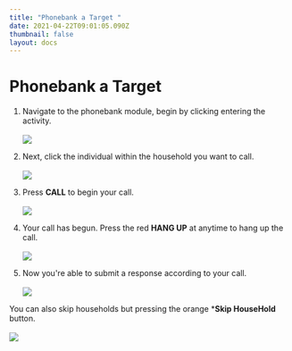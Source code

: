 ```yaml
---
title: "Phonebank a Target "
date: 2021-04-22T09:01:05.090Z
thumbnail: false
layout: docs
---
```

# Phonebank a Target 

1. Navigate to the phonebank module, begin by clicking entering the activity.
<br><br>
![](../../images/phonebank-step2.jpg)

2. Next, click the individual  within the household you want to call.
<br><br>
![](../../images/phonebank-step3.jpg)

3. Press **CALL** to begin your call.
<br><br>
![](../../images/phonebank-step4.jpg)

4. Your call has begun. Press the red **HANG UP** at anytime to hang up the call.
<br><br>
![](../../images/phonebank-step5.jpg)

5. Now you're able to submit a response according to your call. 
<br><br>
![](../../images/phonebank-step6.jpg)

You can also skip households but pressing the orange ***Skip HouseHold** button. 
<br><br>
![](../../images/phonebank-step7.jpg)